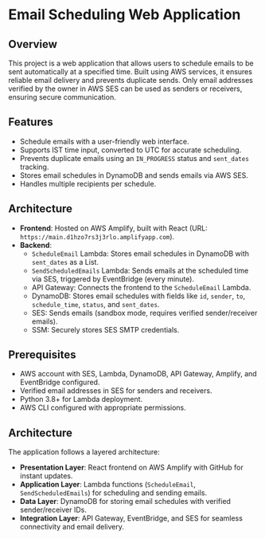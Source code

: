 # Email Scheduling Web Application

## Overview

This project is a web application that allows users to schedule emails to be sent automatically at a specified time. Built using AWS services, it ensures reliable email delivery and prevents duplicate sends. Only email addresses verified by the owner in AWS SES can be used as senders or receivers, ensuring secure communication.

## Features

- Schedule emails with a user-friendly web interface.
- Supports IST time input, converted to UTC for accurate scheduling.
- Prevents duplicate emails using an `IN_PROGRESS` status and `sent_dates` tracking.
- Stores email schedules in DynamoDB and sends emails via AWS SES.
- Handles multiple recipients per schedule.

## Architecture

- **Frontend**: Hosted on AWS Amplify, built with React (URL: `https://main.d1hzo7rs3j3rlo.amplifyapp.com`).
- **Backend**:
  - `ScheduleEmail` Lambda: Stores email schedules in DynamoDB with `sent_dates` as a List.
  - `SendScheduledEmails` Lambda: Sends emails at the scheduled time via SES, triggered by EventBridge (every minute).
  - API Gateway: Connects the frontend to the `ScheduleEmail` Lambda.
  - DynamoDB: Stores email schedules with fields like `id`, `sender`, `to`, `schedule_time`, `status`, and `sent_dates`.
  - SES: Sends emails (sandbox mode, requires verified sender/receiver emails).
  - SSM: Securely stores SES SMTP credentials.

## Prerequisites

- AWS account with SES, Lambda, DynamoDB, API Gateway, Amplify, and EventBridge configured.
- Verified email addresses in SES for senders and receivers.
- Python 3.8+ for Lambda deployment.
- AWS CLI configured with appropriate permissions.


## Architecture
The application follows a layered architecture:
- **Presentation Layer**: React frontend on AWS Amplify with GitHub for instant updates.
- **Application Layer**: Lambda functions (`ScheduleEmail`, `SendScheduledEmails`) for scheduling and sending emails.
- **Data Layer**: DynamoDB for storing email schedules with verified sender/receiver IDs.
- **Integration Layer**: API Gateway, EventBridge, and SES for seamless connectivity and email delivery.
